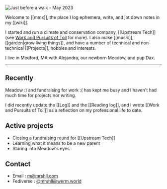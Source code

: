 ![Just before a walk - May 2023](img/log/PXL_20230527_112938270.jpg)

Welcome to [[mmx]], the place I log ephemera, write, and jot down notes in my [[wiki]].

I started and run a climate and conservation company, [[Upstream Tech]] (see [Work and Pursuits of Toil](Work%20and%20Pursuits%20of%20Toil.md) for more). I also make [[music]], [[garden|grow living things]], and have a number of technical and non-technical [[Projects]], hobbies and interests.

I live in Medford, MA with Alejandra, our newborn Meadow, and pup Dax.

---

## Recently

Meadow :) and fundraising for work :( has kept me busy and I haven't had much time for projects nor writing.

I did recently update the [[Log]] and the [[Reading log]], and I wrote [[Work and Pursuits of Toil]] as a reflection on my professional life to date. 

## Active projects

- Closing a fundraising round for [[Upstream Tech]]
- Learning what it means to be a new parent
- Staring into Meadow's eyes

## Contact

- Email : [m@mrshll.com](mailto:m@mrshll.com)
- Fediverse : [@mrshll@werm.world](https://werm.world/@mrshll)
